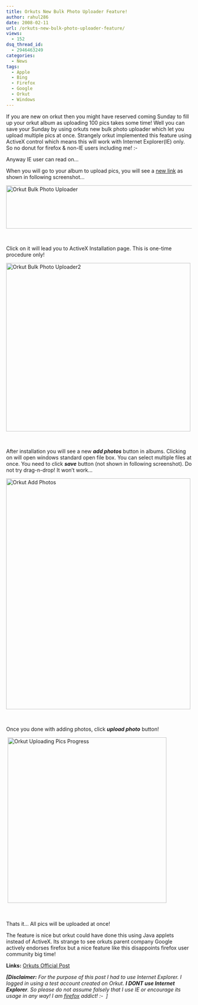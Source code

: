 ```yaml
---
title: Orkuts New Bulk Photo Uploader Feature!
author: rahul286
date: 2008-02-11
url: /orkuts-new-bulk-photo-uploader-feature/
views:
  - 152
dsq_thread_id:
  - 2946463249
categories:
  - News
tags:
  - Apple
  - Bing
  - Firefox
  - Google
  - Orkut
  - Windows
---
```

If you are new on orkut then you might have reserved coming Sunday to fill up your orkut album as uploading 100 pics takes some time! Well you can save your Sunday by using orkuts new bulk photo uploader which let you upload multiple pics at once. Strangely orkut implemented this feature using ActiveX control which means this will work with Internet Explorer(IE) only. So no donut for firefox & non-IE users including me! <img src="http://devilsworkshop.org/wp-includes/images/smilies/frownie.png" alt=":-(" class="wp-smiley" style="height: 1em; max-height: 1em;" />

Anyway IE user can read on&#8230;

When you will go to your album to upload pics, you will see a <a href="http://www.orkut.com/PhotosUpload.aspx?uid" onclick="_gaq.push(['_trackEvent', 'outbound-article', 'http://www.orkut.com/PhotosUpload.aspx?uid', 'new link']);" >new link</a> as shown in following screenshot&#8230;

[<img class="wp-image-53197" style="border-top-width: 0px;border-left-width: 0px;border-bottom-width: 0px;border-right-width: 0px" height="117" alt="Orkut Bulk Photo Uploader" src="http://cdn.devilsworkshop.org/files/2008/02/orkut-bulk-photo-uploader-thumb.jpg" width="520" border="0" />][1] 

&#160;

Click on it will lead you to ActiveX Installation page. This is one-time procedure only!

[<img style="border-top-width: 0px;border-left-width: 0px;border-bottom-width: 0px;border-right-width: 0px" height="456" alt="Orkut Bulk Photo Uploader2" src="http://cdn.devilsworkshop.org/files/2008/02/orkut-bulk-photo-uploader2-thumb.jpg" width="500" border="0" />][2]

&#160;

After installation you will see a new ***add photos*** button in albums. Clicking on will open windows standard open file box. You can select multiple files at once. You need to click ***save*** button (not shown in following screenshot). Do not try drag-n-drop! It won&#8217;t work&#8230;

[<img style="border-top-width: 0px;border-left-width: 0px;border-bottom-width: 0px;border-right-width: 0px" height="625" alt="Orkut Add Photos" src="http://cdn.devilsworkshop.org/files/2008/02/image-thumb.jpg" width="500" border="0" />][3]

&#160;

Once you done with adding photos, click ***upload photo*** button! 

&#160;[<img style="border-top-width: 0px;border-left-width: 0px;border-bottom-width: 0px;border-right-width: 0px" height="448" alt="Orkut Uploading Pics Progress" src="http://cdn.devilsworkshop.org/files/2008/02/image-thumb4.png" width="431" border="0" />][4] 

&#160;

Thats it&#8230; All pics will be uploaded at once!

The feature is nice but orkut could have done this using Java applets instead of ActiveX. Its strange to see orkuts parent company Google actively endorses firefox but a nice feature like this disappoints firefox user community big time!

**Links:**&#160;<a href="http://en.blog.orkut.com/2008/02/upload-more-photos-faster.html" onclick="_gaq.push(['_trackEvent', 'outbound-article', 'http://en.blog.orkut.com/2008/02/upload-more-photos-faster.html', 'Orkuts Official Post']);" >Orkuts Official Post</a>

***[Disclaimer:** For the purpose of this post I had to use Internet Explorer. I logged in using a test account created on Orkut. **I DONT use Internet Explorer**. So please do not assume falsely that I use IE or encourage its usage in any way! I am <a href="http://www.spreadfirefox.com/node&id=199011&t=1" onclick="_gaq.push(['_trackEvent', 'outbound-article', 'http://www.spreadfirefox.com/node&id=199011&t=1', 'firefox']);" >firefox</a> addict! <img src="http://devilsworkshop.org/wp-includes/images/smilies/simple-smile.png" alt=":-)" class="wp-smiley" style="height: 1em; max-height: 1em;" /> ]*

 [1]: http://cdn.devilsworkshop.org/files/2008/02/orkut-bulk-photo-uploader.jpg
 [2]: http://cdn.devilsworkshop.org/files/2008/02/orkut-bulk-photo-uploader2.jpg
 [3]: http://cdn.devilsworkshop.org/files/2008/02/image.jpg
 [4]: http://cdn.devilsworkshop.org/files/2008/02/image10.png
